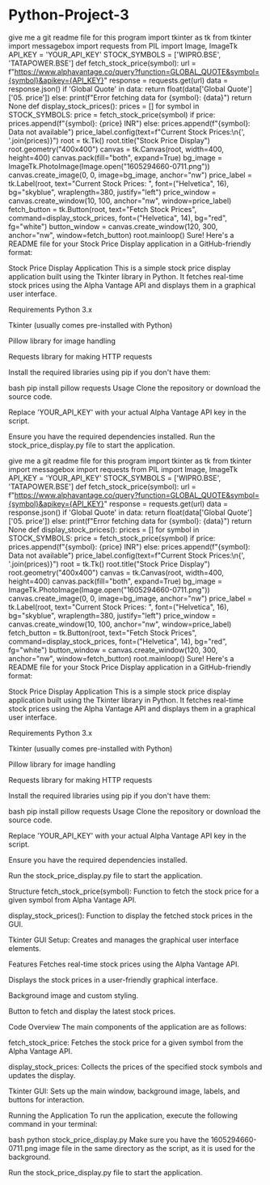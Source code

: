 # Python-Project-3
give me a git readme file for this program import tkinter as tk from tkinter import messagebox import requests from PIL import Image, ImageTk API_KEY = 'YOUR_API_KEY' STOCK_SYMBOLS = ['WIPRO.BSE', 'TATAPOWER.BSE'] def fetch_stock_price(symbol): url = f"https://www.alphavantage.co/query?function=GLOBAL_QUOTE&symbol={symbol}&apikey={API_KEY}" response = requests.get(url) data = response.json() if 'Global Quote' in data: return float(data['Global Quote']['05. price']) else: print(f"Error fetching data for {symbol}: {data}") return None def display_stock_prices(): prices = [] for symbol in STOCK_SYMBOLS: price = fetch_stock_price(symbol) if price: prices.append(f"{symbol}: {price} INR") else: prices.append(f"{symbol}: Data not available") price_label.config(text=f"Current Stock Prices:\n{', '.join(prices)}") root = tk.Tk() root.title("Stock Price Display") root.geometry("400x400") canvas = tk.Canvas(root, width=400, height=400) canvas.pack(fill="both", expand=True) bg_image = ImageTk.PhotoImage(Image.open("1605294660-0711.png")) canvas.create_image(0, 0, image=bg_image, anchor="nw") price_label = tk.Label(root, text="Current Stock Prices: ", font=("Helvetica", 16), bg="skyblue", wraplength=380, justify="left") price_window = canvas.create_window(10, 100, anchor="nw", window=price_label) fetch_button = tk.Button(root, text="Fetch Stock Prices", command=display_stock_prices, font=("Helvetica", 14), bg="red", fg="white") button_window = canvas.create_window(120, 300, anchor="nw", window=fetch_button) root.mainloop()
Sure! Here's a README file for your Stock Price Display application in a GitHub-friendly format:

Stock Price Display Application
This is a simple stock price display application built using the Tkinter library in Python. It fetches real-time stock prices using the Alpha Vantage API and displays them in a graphical user interface.

Requirements
Python 3.x

Tkinter (usually comes pre-installed with Python)

Pillow library for image handling

Requests library for making HTTP requests

Install the required libraries using pip if you don't have them:

bash
pip install pillow requests
Usage
Clone the repository or download the source code.

Replace 'YOUR_API_KEY' with your actual Alpha Vantage API key in the script.

Ensure you have the required dependencies installed.
Run the stock_price_display.py file to start the application.

give me a git readme file for this program import tkinter as tk from tkinter import messagebox import requests from PIL import Image, ImageTk API_KEY = 'YOUR_API_KEY' STOCK_SYMBOLS = ['WIPRO.BSE', 'TATAPOWER.BSE'] def fetch_stock_price(symbol): url = f"https://www.alphavantage.co/query?function=GLOBAL_QUOTE&symbol={symbol}&apikey={API_KEY}" response = requests.get(url) data = response.json() if 'Global Quote' in data: return float(data['Global Quote']['05. price']) else: print(f"Error fetching data for {symbol}: {data}") return None def display_stock_prices(): prices = [] for symbol in STOCK_SYMBOLS: price = fetch_stock_price(symbol) if price: prices.append(f"{symbol}: {price} INR") else: prices.append(f"{symbol}: Data not available") price_label.config(text=f"Current Stock Prices:\n{', '.join(prices)}") root = tk.Tk() root.title("Stock Price Display") root.geometry("400x400") canvas = tk.Canvas(root, width=400, height=400) canvas.pack(fill="both", expand=True) bg_image = ImageTk.PhotoImage(Image.open("1605294660-0711.png")) canvas.create_image(0, 0, image=bg_image, anchor="nw") price_label = tk.Label(root, text="Current Stock Prices: ", font=("Helvetica", 16), bg="skyblue", wraplength=380, justify="left") price_window = canvas.create_window(10, 100, anchor="nw", window=price_label) fetch_button = tk.Button(root, text="Fetch Stock Prices", command=display_stock_prices, font=("Helvetica", 14), bg="red", fg="white") button_window = canvas.create_window(120, 300, anchor="nw", window=fetch_button) root.mainloop()
Sure! Here's a README file for your Stock Price Display application in a GitHub-friendly format:

Stock Price Display Application
This is a simple stock price display application built using the Tkinter library in Python. It fetches real-time stock prices using the Alpha Vantage API and displays them in a graphical user interface.

Requirements
Python 3.x

Tkinter (usually comes pre-installed with Python)

Pillow library for image handling

Requests library for making HTTP requests

Install the required libraries using pip if you don't have them:

bash
pip install pillow requests
Usage
Clone the repository or download the source code.

Replace 'YOUR_API_KEY' with your actual Alpha Vantage API key in the script.

Ensure you have the required dependencies installed.

Run the stock_price_display.py file to start the application.

Structure
fetch_stock_price(symbol): Function to fetch the stock price for a given symbol from Alpha Vantage API.

display_stock_prices(): Function to display the fetched stock prices in the GUI.

Tkinter GUI Setup: Creates and manages the graphical user interface elements.

Features
Fetches real-time stock prices using the Alpha Vantage API.

Displays the stock prices in a user-friendly graphical interface.

Background image and custom styling.

Button to fetch and display the latest stock prices.

Code Overview
The main components of the application are as follows:

fetch_stock_price: Fetches the stock price for a given symbol from the Alpha Vantage API.

display_stock_prices: Collects the prices of the specified stock symbols and updates the display.

Tkinter GUI: Sets up the main window, background image, labels, and buttons for interaction.

Running the Application
To run the application, execute the following command in your terminal:

bash
python stock_price_display.py
Make sure you have the 1605294660-0711.png image file in the same directory as the script, as it is used for the background.

Run the stock_price_display.py file to start the application.
